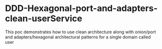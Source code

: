 # DDD-Hexagonal-port-and-adapters-clean-userService

This poc demonstrates how to use clean architecture along with onion/port and adapters/hexagonal architectural patterns for a single domain called user
